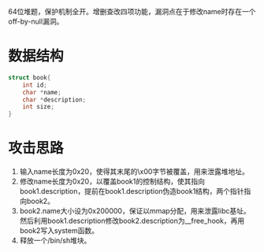 64位堆题，保护机制全开。增删查改四项功能，漏洞点在于修改name时存在一个off-by-null漏洞。

# 数据结构
```C
struct book{
    int id;
    char *name;
    char *description;
    int size;
}
```

# 攻击思路
1. 输入name长度为0x20，使得其末尾的\x00字节被覆盖，用来泄露堆地址。
2. 修改name长度为0x20，以覆盖book1的控制结构，使其指向book1.description，提前在book1.description伪造book1结构，两个指针指向book2。
3. book2.name大小设为0x200000，保证以mmap分配，用来泄露libc基址。然后利用book1.description修改book2.description为__free_hook，再用book2写入system函数。
4. 释放一个/bin/sh堆块。
